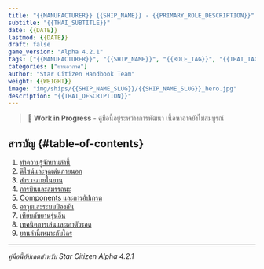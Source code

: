 ```yaml
---
title: "{{MANUFACTURER}} {{SHIP_NAME}} - {{PRIMARY_ROLE_DESCRIPTION}}"
subtitle: "{{THAI_SUBTITLE}}"
date: {{DATE}}
lastmod: {{DATE}}
draft: false
game_version: "Alpha 4.2.1"
tags: ["{{MANUFACTURER}}", "{{SHIP_NAME}}", "{{ROLE_TAG}}", "{{THAI_TAG_1}}", "{{THAI_TAG_2}}"]
categories: ["ยานอวกาศ"]
author: "Star Citizen Handbook Team"
weight: {{WEIGHT}}
image: "img/ships/{{SHIP_NAME_SLUG}}/{{SHIP_NAME_SLUG}}_hero.jpg"
description: "{{THAI_DESCRIPTION}}"
---
```


> **🚧 Work in Progress** - คู่มือนี้อยู่ระหว่างการพัฒนา เนื้อหาอาจยังไม่สมบูรณ์

<!-- Photo: {{HERO_PHOTO_DESCRIPTION}} -->

## สารบัญ {#table-of-contents}

1. [ทำความรู้จักยานลำนี้](#overview)
2. [ดีไซน์และจุดเด่นภายนอก](#exterior-and-cargo)
3. [สำรวจภายในยาน](#interior-layout)
4. [การบินและสมรรถนะ](#flight-characteristics)
5. [Components และการอัปเกรด](#components)
6. [อาวุธและระบบป้องกัน](#defenses)
7. [เทียบกับยานรุ่นอื่น](#comparisons)
8. [เทคนิคการเล่นและเอาตัวรอด](#tactics)
9. [ยานลำนี้เหมาะกับใคร](#who-is-this-for)

<!-- AI will generate body content -->

---

*คู่มือนี้อัปเดตสำหรับ Star Citizen Alpha 4.2.1*

